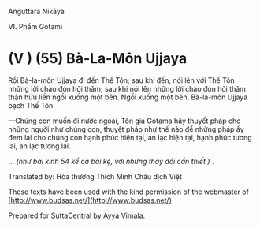  

Aṅguttara Nikāya

VI. Phẩm Gotamì

# (V ) (55) Bà-La-Môn Ujjaya

Rồi Bà-la-môn Ujjaya đi đến Thế Tôn; sau khi đến, nói lên với Thế Tôn những lời chào đón hỏi thăm; sau khi nói lên những lời chào đón hỏi thăm thân hữu liền ngồi xuống một bên. Ngồi xuống một bên, Bà-la-môn Ujjaya bạch Thế Tôn:

—Chúng con muốn đi nước ngoài, Tôn giả Gotama hãy thuyết pháp cho những người như chúng con, thuyết pháp như thế nào để những pháp ấy đem lại cho chúng con hạnh phúc hiện tại, an lạc hiện tại, hạnh phúc tương lai, an lạc tương lai.

... _(như bài kinh 54 kể cả bài kệ, với những thay đổi cần thiết )_ .

Translated by: Hòa thượng Thích Minh Châu dịch Việt

These texts have been used with the kind permission of the webmaster of [http://www.budsas.net/](http://www.budsas.net/)

Prepared for SuttaCentral by Ayya Vimala.